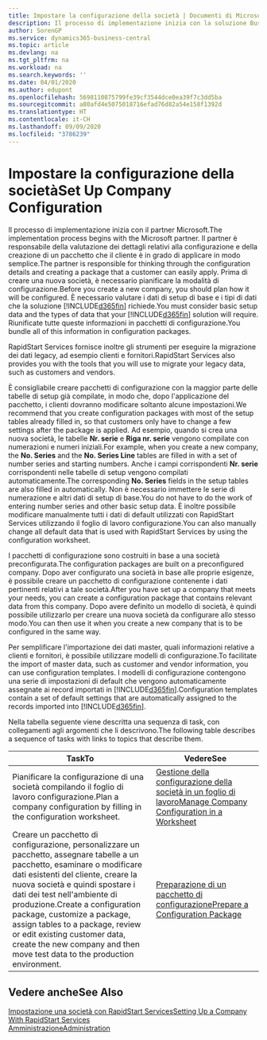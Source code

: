 ```yaml
---
title: Impostare la configurazione della società | Documenti di Microsoft
description: Il processo di implementazione inizia con la soluzione Business Central necessaria. Riunificate tutte queste informazioni nei pacchetti di configurazione.
author: SorenGP
ms.service: dynamics365-business-central
ms.topic: article
ms.devlang: na
ms.tgt_pltfrm: na
ms.workload: na
ms.search.keywords: ''
ms.date: 04/01/2020
ms.author: edupont
ms.openlocfilehash: 5698110875799fe39cf3544dce0ea39f7c3dd5ba
ms.sourcegitcommit: a80afd4e5075018716efad76d82a54e158f1392d
ms.translationtype: HT
ms.contentlocale: it-CH
ms.lasthandoff: 09/09/2020
ms.locfileid: "3786239"
---
```

# <a name="set-up-company-configuration"></a><span data-ttu-id="bc440-104">Impostare la configurazione della società</span><span class="sxs-lookup"><span data-stu-id="bc440-104">Set Up Company Configuration</span></span>
<span data-ttu-id="bc440-105">Il processo di implementazione inizia con il partner Microsoft.</span><span class="sxs-lookup"><span data-stu-id="bc440-105">The implementation process begins with the Microsoft partner.</span></span> <span data-ttu-id="bc440-106">Il partner è responsabile della valutazione dei dettagli relativi alla configurazione e della creazione di un pacchetto che il cliente è in grado di applicare in modo semplice.</span><span class="sxs-lookup"><span data-stu-id="bc440-106">The partner is responsible for thinking through the configuration details and creating a package that a customer can easily apply.</span></span> <span data-ttu-id="bc440-107">Prima di creare una nuova società, è necessario pianificare la modalità di configurazione.</span><span class="sxs-lookup"><span data-stu-id="bc440-107">Before you create a new company, you should plan how it will be configured.</span></span> <span data-ttu-id="bc440-108">È necessario valutare i dati di setup di base e i tipi di dati che la soluzione [!INCLUDE[d365fin](includes/d365fin_md.md)] richiede.</span><span class="sxs-lookup"><span data-stu-id="bc440-108">You must consider basic setup data and the types of data that your [!INCLUDE[d365fin](includes/d365fin_md.md)] solution will require.</span></span> <span data-ttu-id="bc440-109">Riunificate tutte queste informazioni in pacchetti di configurazione.</span><span class="sxs-lookup"><span data-stu-id="bc440-109">You bundle all of this information in configuration packages.</span></span>

<span data-ttu-id="bc440-110">RapidStart Services fornisce inoltre gli strumenti per eseguire la migrazione dei dati legacy, ad esempio clienti e fornitori.</span><span class="sxs-lookup"><span data-stu-id="bc440-110">RapidStart Services also provides you with the tools that you will use to migrate your legacy data, such as customers and vendors.</span></span>  

<span data-ttu-id="bc440-111">È consigliabile creare pacchetti di configurazione con la maggior parte delle tabelle di setup già compilate, in modo che, dopo l'applicazione del pacchetto, i clienti dovranno modificare soltanto alcune impostazioni.</span><span class="sxs-lookup"><span data-stu-id="bc440-111">We recommend that you create configuration packages with most of the setup tables already filled in, so that customers only have to change a few settings after the package is applied.</span></span> <span data-ttu-id="bc440-112">Ad esempio, quando si crea una nuova società, le tabelle **Nr. serie** e **Riga nr. serie** vengono compilate con numerazioni e numeri iniziali.</span><span class="sxs-lookup"><span data-stu-id="bc440-112">For example, when you create a new company, the **No. Series** and the **No. Series Line** tables are filled in with a set of number series and starting numbers.</span></span> <span data-ttu-id="bc440-113">Anche i campi corrispondenti **Nr. serie** corrispondenti nelle tabelle di setup vengono compilati automaticamente.</span><span class="sxs-lookup"><span data-stu-id="bc440-113">The corresponding **No. Series** fields in the setup tables are also filled in automatically.</span></span> <span data-ttu-id="bc440-114">Non è necessario immettere le serie di numerazione e altri dati di setup di base.</span><span class="sxs-lookup"><span data-stu-id="bc440-114">You do not have to do the work of entering number series and other basic setup data.</span></span> <span data-ttu-id="bc440-115">È inoltre possibile modificare manualmente tutti i dati di default utilizzati con RapidStart Services utilizzando il foglio di lavoro configurazione.</span><span class="sxs-lookup"><span data-stu-id="bc440-115">You can also manually change all default data that is used with RapidStart Services by using the configuration worksheet.</span></span>  

<span data-ttu-id="bc440-116">I pacchetti di configurazione sono costruiti in base a una società preconfigurata.</span><span class="sxs-lookup"><span data-stu-id="bc440-116">The configuration packages are built on a preconfigured company.</span></span> <span data-ttu-id="bc440-117">Dopo aver configurato una società in base alle proprie esigenze, è possibile creare un pacchetto di configurazione contenente i dati pertinenti relativi a tale società.</span><span class="sxs-lookup"><span data-stu-id="bc440-117">After you have set up a company that meets your needs, you can create a configuration package that contains relevant data from this company.</span></span> <span data-ttu-id="bc440-118">Dopo avere definito un modello di società, è quindi possibile utilizzarlo per creare una nuova società da configurare allo stesso modo.</span><span class="sxs-lookup"><span data-stu-id="bc440-118">You can then use it when you create a new company that is to be configured in the same way.</span></span>  

<span data-ttu-id="bc440-119">Per semplificare l'importazione dei dati master, quali informazioni relative a clienti e fornitori, è possibile utilizzare modelli di configurazione.</span><span class="sxs-lookup"><span data-stu-id="bc440-119">To facilitate the import of master data, such as customer and vendor information, you can use configuration templates.</span></span> <span data-ttu-id="bc440-120">I modelli di configurazione contengono una serie di impostazioni di default che vengono automaticamente assegnate ai record importati in [!INCLUDE[d365fin](includes/d365fin_md.md)].</span><span class="sxs-lookup"><span data-stu-id="bc440-120">Configuration templates contain a set of default settings that are automatically assigned to the records imported into [!INCLUDE[d365fin](includes/d365fin_md.md)].</span></span>

<span data-ttu-id="bc440-121">Nella tabella seguente viene descritta una sequenza di task, con collegamenti agli argomenti che li descrivono.</span><span class="sxs-lookup"><span data-stu-id="bc440-121">The following table describes a sequence of tasks with links to topics that describe them.</span></span>

|<span data-ttu-id="bc440-122">**Task**</span><span class="sxs-lookup"><span data-stu-id="bc440-122">**To**</span></span>|<span data-ttu-id="bc440-123">**Vedere**</span><span class="sxs-lookup"><span data-stu-id="bc440-123">**See**</span></span>|  
|------------|-------------|  
|<span data-ttu-id="bc440-124">Pianificare la configurazione di una società compilando il foglio di lavoro configurazione.</span><span class="sxs-lookup"><span data-stu-id="bc440-124">Plan a company configuration by filling in the configuration worksheet.</span></span>|[<span data-ttu-id="bc440-125">Gestione della configurazione della società in un foglio di lavoro</span><span class="sxs-lookup"><span data-stu-id="bc440-125">Manage Company Configuration in a Worksheet</span></span>](admin-how-to-manage-company-configuration-in-a-worksheet.md)|  
|<span data-ttu-id="bc440-126">Creare un pacchetto di configurazione, personalizzare un pacchetto, assegnare tabelle a un pacchetto, esaminare o modificare dati esistenti del cliente, creare la nuova società e quindi spostare i dati dei test nell'ambiente di produzione.</span><span class="sxs-lookup"><span data-stu-id="bc440-126">Create a configuration package, customize a package, assign tables to a package, review or edit existing customer data, create the new company and then move test data to the production environment.</span></span>|[<span data-ttu-id="bc440-127">Preparazione di un pacchetto di configurazione</span><span class="sxs-lookup"><span data-stu-id="bc440-127">Prepare a Configuration Package</span></span>](admin-how-to-prepare-a-configuration-package.md)| 

## <a name="see-also"></a><span data-ttu-id="bc440-128">Vedere anche</span><span class="sxs-lookup"><span data-stu-id="bc440-128">See Also</span></span>  
[<span data-ttu-id="bc440-129">Impostazione una società con RapidStart Services</span><span class="sxs-lookup"><span data-stu-id="bc440-129">Setting Up a Company With RapidStart Services</span></span>](admin-set-up-a-company-with-rapidstart.md)  
[<span data-ttu-id="bc440-130">Amministrazione</span><span class="sxs-lookup"><span data-stu-id="bc440-130">Administration</span></span>](admin-setup-and-administration.md)
